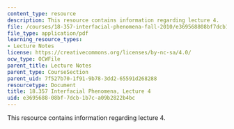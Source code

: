 ```yaml
---
content_type: resource
description: This resource contains information regarding lecture 4.
file: /courses/18-357-interfacial-phenomena-fall-2010/e369568808bf7dcb1b7ca09b2822b4bc_MIT18_357F10_Lecture4.pdf
file_type: application/pdf
learning_resource_types:
- Lecture Notes
license: https://creativecommons.org/licenses/by-nc-sa/4.0/
ocw_type: OCWFile
parent_title: Lecture Notes
parent_type: CourseSection
parent_uid: 7f527b70-1f91-9b78-3dd2-65591d268288
resourcetype: Document
title: 18.357 Interfacial Phenomena, Lecture 4
uid: e3695688-08bf-7dcb-1b7c-a09b2822b4bc
---
```

This resource contains information regarding lecture 4.
